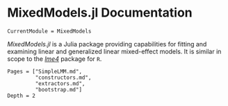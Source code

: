 # MixedModels.jl Documentation

```@meta
CurrentModule = MixedModels
```

*MixedModels.jl* is a Julia package providing capabilities for fitting and examining linear and generalized linear mixed-effect models.
It is similar in scope to the [*lme4*](https://github.com/lme4/lme4) package for `R`.

```@contents
Pages = ["SimpleLMM.md",
         "constructors.md",
         "extractors.md",
         "bootstrap.md"]
Depth = 2
```
